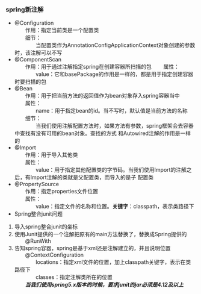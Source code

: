 ### spring新注解  
* @Configuration  
&emsp;&emsp;作用：指定当前类是一个配置类  
&emsp;&emsp;细节：  
&emsp;&emsp;&emsp;&emsp;当配置类作为AnnotationConfigApplicationContext对象创建的参数时，该注解可以不写
* @ComponentScan  
&emsp;&emsp;作用：用于通过注解指定spring在创建容器所扫描的包
&emsp;&emsp;属性：  
&emsp;&emsp;&emsp;&emsp;value：它和basePackage的作用是一样的，都是用于指定创建容器时要扫描的包  
* @Bean  
&emsp;&emsp;作用：用于把当前方法的返回值作为bean对象存入spring容器当中  
&emsp;&emsp;属性：  
&emsp;&emsp;&emsp;&emsp;name：用于指定bean的id。当不写时，默认值是当前方法的名称  
&emsp;&emsp;细节：  
&emsp;&emsp;&emsp;&emsp;当我们使用注解配置方法时，如果方法有参数，spring框架会去容器中查找有没有可用的bean对象。查找的方式
和Autowired注解的作用是一样的  
* @Import  
&emsp;&emsp;作用：用于导入其他类  
&emsp;&emsp;属性：  
&emsp;&emsp;&emsp;&emsp;value：用于指定其他配置类的字节码。当我们使用Import的注解之后，有Import注解的类就是父配置类，而导入的是子
配置类  
* @PropertySource  
&emsp;&emsp;作用：指定properties文件位置  
&emsp;&emsp;属性：  
&emsp;&emsp;&emsp;&emsp;value：指定文件的名称和位置。**关键字**：classpath，表示类路径下
* Spring整合junit问题  
1. 导入spring整合junit的坐标  
2. 使用Junit提供的一个注解把原有的main方法替换了，替换成Spring提供的  
&emsp;&emsp;@RunWith
3. 告知spring容器，spring是基于xml还是注解建立的，并且说明位置  
&emsp;&emsp;@ContextConfiguration  
&emsp;&emsp;&emsp;&emsp;locations：指定xml文件的位置，加上classpath关键字，表示在类路径下  
&emsp;&emsp;&emsp;&emsp;classes：指定注解类所在的位置  
&emsp;&emsp;***当我们使用spring5.x版本的时候，要求junit的jar必须是4.12及以上***